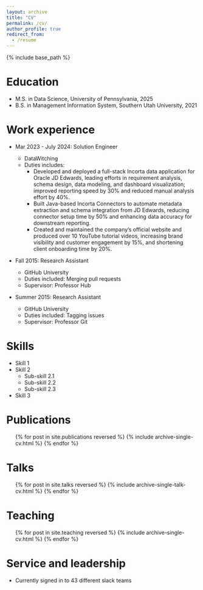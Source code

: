 ```yaml
---
layout: archive
title: "CV"
permalink: /cv/
author_profile: true
redirect_from:
  - /resume
---
```


{% include base_path %}

Education
======
* M.S. in Data Science, University of Pennsylvania, 2025
* B.S. in Management Information System, Southern Utah University, 2021

Work experience
======
* Mar 2023 - July 2024: Solution Engineer
  * DataWitching
  * Duties includes:
    * Developed and deployed a full-stack Incorta data application for Oracle JD Edwards, leading efforts in requirement analysis, schema design, data modeling, and dashboard visualization; improved reporting speed by 30% and reduced manual analysis effort by 40%.
    * Built Java-based Incorta Connectors to automate metadata extraction and schema integration from JD Edwards, reducing connector setup time by 50% and enhancing data accuracy for downstream reporting.
    * Created and maintained the company’s official website and produced over 10 YouTube tutorial videos, increasing brand visibility and customer engagement by 15%, and shortening client onboarding time by 20%.


* Fall 2015: Research Assistant
  * GitHub University
  * Duties included: Merging pull requests
  * Supervisor: Professor Hub

* Summer 2015: Research Assistant
  * GitHub University
  * Duties included: Tagging issues
  * Supervisor: Professor Git
  
Skills
======
* Skill 1
* Skill 2
  * Sub-skill 2.1
  * Sub-skill 2.2
  * Sub-skill 2.3
* Skill 3

Publications
======
  <ul>{% for post in site.publications reversed %}
    {% include archive-single-cv.html %}
  {% endfor %}</ul>
  
Talks
======
  <ul>{% for post in site.talks reversed %}
    {% include archive-single-talk-cv.html  %}
  {% endfor %}</ul>
  
Teaching
======
  <ul>{% for post in site.teaching reversed %}
    {% include archive-single-cv.html %}
  {% endfor %}</ul>
  
Service and leadership
======
* Currently signed in to 43 different slack teams
